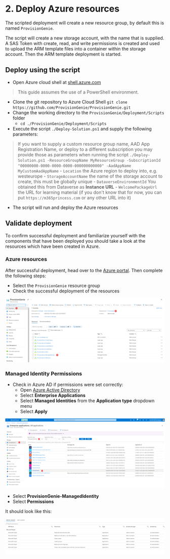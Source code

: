# 2. Deploy Azure resources

The scripted deployment will create a new resource group, by default this is named `ProvisionGenie`.

The script will create a new storage account, with the name that is supplied. A SAS Token with create, read, and write permissions is created and used to upload the ARM template files into a container within the storage account. Then the ARM template deployment is started.

## Deploy using the script

- Open Azure cloud shell at [shell.azure.com](https://shell.azure.com)
> This guide assumes the use of a PowerShell environment.
- Clone the git repository to Azure Cloud Shell `git clone https://github.com/ProvisionGenie/ProvisionGenie.git`
- Change the working directory to the `ProvisionGenie/Deployment/Scripts` folder
    - `cd ./ProvisionGenie/Deployment/Scripts`
- Execute the script `./Deploy-Solution.ps1` and supply the following parameters:
> If you want to supply a custom resource group name, AAD App Registration Name, or deploy to a different subscription you may provide those as parameters when running the script `./Deploy-Solution.ps1 -ResourceGroupName MyResourceGroup -SubscriptionId "00000000-0000-0000-0000-000000000000" -AadAppName MyCustomAadAppName`
    - `Location` the Azure region to deploy into, e.g. westeurope
    - `StorageAccountName` the name of the storage account to create, this must be globally unique
    - `DataverseEnvironmentId` You obtained this from Dataverse as **Instance URL**
    - `WelcomePackageUrl` the URL for learning material (if you don't know that for now, you can put `https://m365princess.com` or any other URL into it)
- The script will run and deploy the Azure resources

## Validate deployment

To confirm successful deployment and familiarize yourself with the components that have been deployed you should take a look at the resources which have been created in Azure. 

### Azure resources

After successful deployment, head over to the [Azure portal](https://portal.azure.com). Then complete the following steps:

- Select the `ProvisionGenie` resource group
- Check the successful deployment of the resources

![Provisiongenie Resource Group](../media/deploymentguide/4-deploylogicapps/AzurePortalResources.png)

### Managed Identity Permissions

- Check in Azure AD if permissions were set correctly:
  - Open [Azure Active Directory](https://portal.azure.com/#blade/Microsoft_AAD_IAM/ActiveDirectoryMenuBlade/Overview)
  - Select **Enterprise Applications**
  - Select **Managed Identities** from the **Application type** dropdown menu
  - Select **Apply**

![Azure AD ManagedIDentities](../media/deploymentguide/4-deploylogicapps/AzureADMIpng.png)

- Select **ProvisionGenie-ManagedIdentity**
- Select **Permissions**

It should look like this:

![Azure AD ManagedIDentity permissions](../media/deploymentguide/4-deploylogicapps/AzureADMIPermissions.png)
